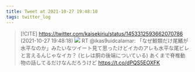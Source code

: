 ```yaml
---
title: Tweet at 2021-10-27 19:48:18
tags: twitter_log
---
```


> [!CITE] https://twitter.com/kaisekiriu/status/1453312593662070786 (2021-10-27 19:48:18)
> ![](https://twitter.com/kaisekiriu/status/1453312593662070786)
> RT @ikas9uidcalamar: 「なぜ鯨類だけ尾鰭が水平なのか」みたいなツイート見て思ったけどイカのアレも水平な尾ビレと言えるんじゃなイカ？
> (ヒレは胴の後端についている)
> あくまで脊椎動物の話してるだけなんだろうけど https://t.co/dPQS5EOXFK
